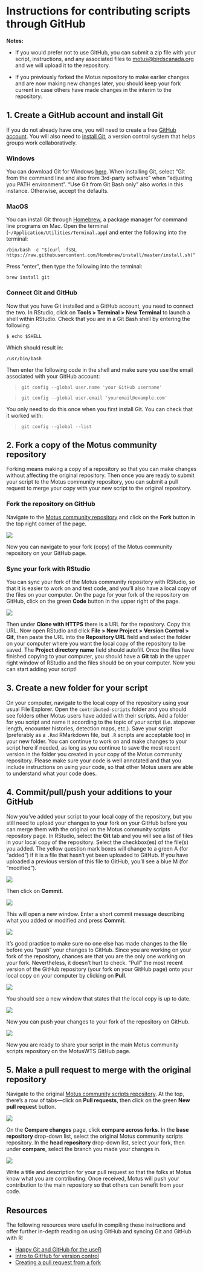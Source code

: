 Instructions for contributing scripts through GitHub
================

**Notes:**

  - If you would prefer not to use GitHub, you can submit a zip file
    with your script, instructions, and any associated files to
    <motus@birdscanada.org> and we will upload it to the repository.

  - If you previously forked the Motus repository to make earlier
    changes and are now making new changes later, you should keep your
    fork current in case others have made changes in the interim to the
    repository.

## 1\. Create a GitHub account and install Git

If you do not already have one, you will need to create a free [GitHub
account](https://github.com/). You will also need to [install
Git](https://git-scm.com/download/), a version control system that helps
groups work collaboratively.

### Windows

You can download Git for Windows [here](https://git-scm.com/download/).
When installing Git, select “Git from the command line and also from
3rd-party software” when “adjusting you PATH environment”. “Use Git from
Git Bash only” also works in this instance. Otherwise, accept the
defaults.

### MacOS

You can install Git through [Homebrew](https://brew.sh/), a package
manager for command line programs on Mac. Open the terminal
(`~/Application/Utilities/Terminal.app`) and enter the following into
the terminal:

`/bin/bash -c "$(curl -fsSL
https://raw.githubusercontent.com/Homebrew/install/master/install.sh)"`

Press “enter”, then type the following into the terminal:

`brew install git`

### Connect Git and GitHub

Now that you have Git installed and a GitHub account, you need to
connect the two. In RStudio, click on **Tools \> Terminal \> New
Terminal** to launch a shell within RStudio. Check that you are in a Git
Bash shell by entering the following:

`$ echo $SHELL`

Which should result in:

`/usr/bin/bash`

Then enter the following code in the shell and make sure you use the
email associated with your GitHub account:

> `git config --global user.name 'your GitHub username'`

> `git config --global user.email 'youremail@example.com'`

You only need to do this once when you first install Git. You can check
that it worked with:

> `git config --global --list`

## 2\. Fork a copy of the Motus community repository

Forking means making a copy of a repository so that you can make changes
without affecting the original repository. Then once you are ready to
submit your script to the Motus community repository, you can submit a
pull request to merge your copy with your new script to the original
repository.

### Fork the repository on GitHub

Navigate to the [Motus community
repository](https://github.com/MotusWTS/Motus-community-scripts) and
click on the **Fork** button in the top right corner of the page.

![](images/fork_button.JPG)

Now you can navigate to your fork (copy) of the Motus community
repository on your GitHub page.

### Sync your fork with RStudio

You can sync your fork of the Motus community repository with RStudio,
so that it is easier to work on and test code, and you’ll also have a
local copy of the files on your computer. On the page for your fork of
the repository on GitHub, click on the green **Code** button in the
upper right of the page.

![](images/code_button.JPG)

Then under **Clone with HTTPS** there is a URL for the repository. Copy
this URL. Now open RStudio and click **File \> New Project \> Version
Control \> Git**, then paste the URL into the **Repository URL** field
and select the folder on your computer where you want the local copy of
the repository to be saved. The **Project directory name** field should
autofill. Once the files have finished copying to your computer, you
should have a **Git** tab in the upper right window of RStudio and the
files should be on your computer. Now you can start adding your script\!

## 3\. Create a new folder for your script

On your computer, navigate to the local copy of the repository using
your usual File Explorer. Open the `contributed-scripts` folder and you
should see folders other Motus users have added with their scripts. Add
a folder for you script and name it according to the topic of your
script (i.e. stopover length, encounter histories, detection maps,
etc.). Save your script (preferably as a `.Rmd` RMarkdown file, but `.R`
scripts are acceptable too) in your new folder. You can continue to work
on and make changes to your script here if needed, as long as you
continue to save the most recent version in the folder you created in
your copy of the Motus community repository. Please make sure your code
is well annotated and that you include instructions on using your code,
so that other Motus users are able to understand what your code does.

## 4\. Commit/pull/push your additions to your GitHub

Now you’ve added your script to your local copy of the repository, but
you still need to upload your changes to your fork on your GitHub before
you can merge them with the original on the Motus community scripts
repository page. In RStudio, select the **Git** tab and you will see a
list of files in your local copy of the repository. Select the
checkbox(es) of the file(s) you added. The yellow question mark boxes
will change to a green A (for “added”) if it is a file that hasn’t yet
been uploaded to GitHub. If you have uploaded a previous version of this
file to GitHub, you’ll see a blue M (for “modified”).

![](images/git_tab2.jpg)

Then click on **Commit**.

![](images/git_tab3.jpg)

This will open a new window. Enter a short commit message describing
what you added or modified and press **Commit**.

![](images/commit_window2.jpg)

It’s good practice to make sure no one else has made changes to the file
before you “push” your changes to GitHub. Since you are working on your
fork of the repository, chances are that you are the only one working on
your fork. Nevertheless, it doesn’t hurt to check. “Pull” the most
recent version of the GitHub repository (your fork on your GitHub page)
onto your local copy on your computer by clicking on **Pull**.

![](images/commit_window4.jpg)

You should see a new window that states that the local copy is up to
date.

![](images/git_pull.JPG)

Now you can push your changes to your fork of the repository on GitHub.

![](images/commit_window5.jpg)

Now you are ready to share your script in the main Motus community
scripts repository on the MotusWTS GitHub page.

## 5\. Make a pull request to merge with the original repository

Navigate to the original [Motus community scripts
repository](https://github.com/ajmacdonald3/Motus-community-scripts). At
the top, there’s a row of tabs—click on **Pull requests**, then click on
the green **New pull request** button.

![](images/pull_request_tab.jpg)

On the **Compare changes** page, click **compare across forks**. In the
**base repository** drop-down list, select the original Motus community
scripts repository. In the **head repository** drop-down list, select
your fork, then under **compare**, select the branch you made your
changes in.

![](images/compare_changes1.jpg)

Write a title and description for your pull request so that the folks at
Motus know what you are contributing. Once received, Motus will push
your contribution to the main repository so that others can benefit from
your code.

## Resources

The following resources were useful in compiling these instructions and
offer further in-depth reading on using GitHub and syncing Git and
GitHub with R:

  - [Happy Git and GitHub for the useR](https://happygitwithr.com/)
  - [Intro to GitHub for version
    control](https://ourcodingclub.github.io/tutorials/git/)
  - [Creating a pull request from a
    fork](https://docs.github.com/en/github/collaborating-with-issues-and-pull-requests/creating-a-pull-request-from-a-fork)
